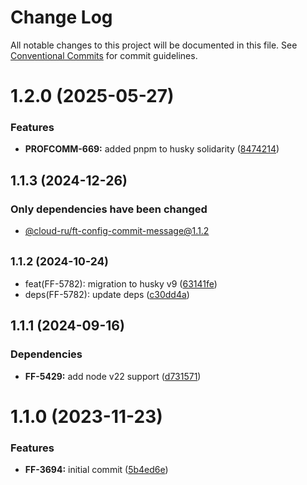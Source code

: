 # Change Log

All notable changes to this project will be documented in this file.
See [Conventional Commits](https://conventionalcommits.org) for commit guidelines.

# 1.2.0 (2025-05-27)


### Features

* **PROFCOMM-669:** added pnpm to husky solidarity ([8474214](https://github.com/cloud-ru-tech/frontend-tools/commit/847421487a0e9189021f4be840a75550d10b286f))





## 1.1.3 (2024-12-26)

### Only dependencies have been changed
* [@cloud-ru/ft-config-commit-message@1.1.2](/blob/packages/config-commit-message/CHANGELOG.md)





## <small>1.1.2 (2024-10-24)</small>

* feat(FF-5782): migration to husky v9 ([63141fe](https://github.com/cloud-ru-tech/frontend-tools/commit/63141fe))
* deps(FF-5782): update deps ([c30dd4a](https://github.com/cloud-ru-tech/frontend-tools/commit/c30dd4a))





## 1.1.1 (2024-09-16)


### Dependencies

* **FF-5429:** add node v22 support ([d731571](https://github.com/cloud-ru-tech/frontend-tools/commit/d73157199e46dc697daf4101944f1d31254bafc8))





# 1.1.0 (2023-11-23)


### Features

* **FF-3694:** initial commit ([5b4ed6e](https://github.com/cloud-ru-tech/frontend-tools/commit/5b4ed6ec2ba0ca9a4bc1e4099380d44e10c2e7f6))
